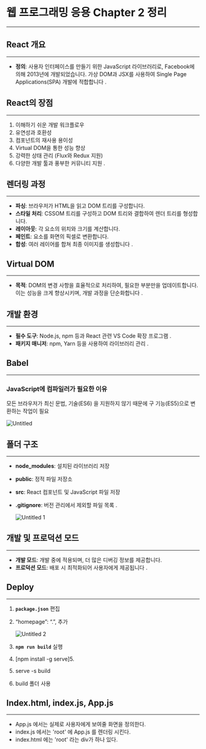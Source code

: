 # 웹 프로그래밍 응용 Chapter 2 정리

---

## **React 개요**

---

- **정의**: 사용자 인터페이스를 만들기 위한 JavaScript 라이브러리로, Facebook에 의해 2013년에 개발되었습니다. 가상 DOM과 JSX를 사용하여 Single Page Applications(SPA) 개발에 적합합니다 .

## **React의 장점**

---

1. 이해하기 쉬운 개발 워크플로우
2. 유연성과 호환성
3. 컴포넌트의 재사용 용이성
4. Virtual DOM을 통한 성능 향상
5. 강력한 상태 관리 (Flux와 Redux 지원)
6. 다양한 개발 툴과 풍부한 커뮤니티 지원 .

## **렌더링 과정**

---

- **파싱**: 브라우저가 HTML을 읽고 DOM 트리를 구성합니다.
- **스타일 처리**: CSSOM 트리를 구성하고 DOM 트리와 결합하여 렌더 트리를 형성합니다.
- **레이아웃**: 각 요소의 위치와 크기를 계산합니다.
- **페인트**: 요소를 화면의 픽셀로 변환합니다.
- **합성**: 여러 레이어를 합쳐 최종 이미지를 생성합니다 .

## **Virtual DOM**

---

- **목적**: DOM의 변경 사항을 효율적으로 처리하여, 필요한 부분만을 업데이트합니다. 이는 성능을 크게 향상시키며, 개발 과정을 단순화합니다 .

## **개발 환경**

---

- **필수 도구**: Node.js, npm 등과 React 관련 VS Code 확장 프로그램 .
- **패키지 매니저**: npm, Yarn 등을 사용하여 라이브러리 관리 .

## Babel

---

### JavaScript에 컴파일러가 필요한 이유

모든 브라우저가 최신 문법, 기술(ES6) 을 지원하지 않기 때문에 구 기능(ES5)으로 변환하는 작업이 필요

![Untitled](https://github.com/SHAhn1111/WebProgrammingReact/assets/144648041/f32585ba-8b19-44a9-ac86-2ec1b2281ea7)

## **폴더 구조**

---

- **node_modules**: 설치된 라이브러리 저장
- **public**: 정적 파일 저장소
- **src**: React 컴포넌트 및 JavaScript 파일 저장
- **.gitignore**: 버전 관리에서 제외할 파일 목록 .
    
    ![Untitled 1](https://github.com/SHAhn1111/WebProgrammingReact/assets/144648041/27cedb5d-27cb-4125-89a8-220c8a1a56ad)

    

## **개발 및 프로덕션 모드**

---

- **개발 모드**: 개발 중에 적용되며, 더 많은 디버깅 정보를 제공합니다.
- **프로덕션 모드**: 배포 시 최적화되어 사용자에게 제공됩니다 .

## Deploy

---

1. **`package.json`** 편집
2.  “homepage”: “.”, 추가
    
    ![Untitled 2](https://github.com/SHAhn1111/WebProgrammingReact/assets/144648041/22361aff-2d99-4088-b014-8d3d6bfb015f)

    
3. **`npm run build`** 실행
4. [npm install -g serve]5.
5. serve -s build 
6. build 폴더 사용

## Index.html, index.js, App.js

---

- App.js 에서는 실제로 사용자에게 보여줄 화면을 정의한다.
- index.js 에서는 'root' 에 App.js 를 렌더링 시킨다.
- index.html 에는 'root' 라는 div가 하나 있다.
